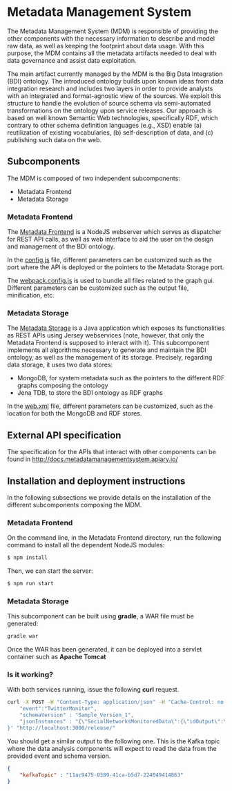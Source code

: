
# Metadata Management System
The Metadata Management System (MDM) is responsible of providing the other components with the necessary information to describe and model raw data, as well as keeping the footprint about data usage. With this purpose, the MDM contains all the metadata artifacts needed to deal with data governance and assist data exploitation.

The main artifact currently managed by the MDM is the Big Data Integration (BDI) ontology. The introduced ontology builds upon known ideas from data integration research and includes two layers in order to provide analysts with an integrated and format-agnostic view of the sources. We exploit this structure to handle the evolution of source schema via semi-automated transformations on the ontology upon service releases. Our approach is based on well known Semantic Web technologies, specifically RDF, which contrary to other schema definition languages (e.g., XSD) enable (a) reutilization of existing vocabularies, (b) self-description of data, and (c) publishing such data on the web.

## Subcomponents
The MDM is composed of two independent subcomponents:
- Metadata Frontend  
- Metadata Storage

### Metadata Frontend
The [Metadata Frontend][mdm_frontend] is a NodeJS webserver which serves as dispatcher for REST API calls, as well as web interface to aid the user on the design and management of the BDI ontology.

In the [config.js][config.properties.frontend] file, different parameters can be customized such as the port where the API is deployed or the pointers to the Metadata Storage port.

The [webpack.config.js][webpack.config.frontend] is used to bundle all files related to the graph gui. Different parameters can be customized such as the output file, minification, etc.

### Metadata Storage
The [Metadata Storage][mdm_storage] is a Java application which exposes its functionalities as REST APIs using Jersey webservices (note, however, that only the Metadata Frontend is supposed to interact with it). This subcomponent implements all algorithms necessary to generate and maintain the BDI ontology, as well as the management of its storage. Precisely, regarding data storage, it uses two data stores:
  - MongoDB, for system metadata such as the pointers to the different RDF graphs composing the ontology
  - Jena TDB, to store the BDI ontology as RDF graphs

In the [web.xml][config.properties.storage] file, different parameters can be customized, such as the location for both the MongoDB and RDF stores.

## External API specification
The specification for the APIs that interact with other components can be found in http://docs.metadatamanagementsystem.apiary.io/

## Installation and deployment instructions
In the following subsections we provide details on the installation of the different subcomponents composing the MDM.

### Metadata Frontend
On the command line, in the Metadata Frontend directory, run the following command to install all the dependent NodeJS modules:

```sh
$ npm install
```
Then, we can start the server:
```sh
$ npm run start
```

### Metadata Storage
This subcomponent can be built using **gradle**, a WAR file must be generated:
```sh
gradle war
```
Once the WAR has been generated, it can be deployed into a servlet container such as **Apache Tomcat**

### Is it working?
With both services running, issue the following **curl** request.
```sh
curl -X POST -H "Content-Type: application/json" -H "Cache-Control: no-cache" -H "Postman-Token: 2f1123ba-418a-f614-7659-6b59fd6d49d8" -d '{
	"event":"TwitterMonitor",
    "schemaVersion" : "Sample_Version_1",
    "jsonInstances" : "{\"SocialNetworksMonitoredData\":{\"idOutput\":\"12345\",\"confId\":\"67890\",\"searchTimeStamp\":\"2016-07-19 17:23:00.000\",\"numDataItems\":1,\"DataItems\":[{\"idItem\":\"6253282\",\"timeStamp\":\"2016-05-25 20:03\",\"message\":\"Game on. Big ten network in 10 mins. Hoop for water. Flint we got ya back\",\"author\":\"@SnoopDogg\",\"link\":\"https:\/\/twitter.com\/SnoopDogg\/status\/734894106967703552\"}]}}"
}' "http://localhost:3000/release/"
```
You should get a similar output to the following one. This is the Kafka topic where the data analysis components will expect to read the data from the provided event and schema version.
```json
{
    "kafkaTopic" : "11ac9475-0389-41ca-b5d7-224049414863"
}
```

   [mdm_frontend]: <https://github.com/supersede-project/big_data/tree/master/data_management/MetadataManagementSystem/MetadataFrontend>
   [mdm_storage]: <https://github.com/supersede-project/big_data/tree/master/data_management/MetadataManagementSystem/MetadataStorage>
   [config.properties.frontend]: <https://github.com/supersede-project/big_data/blob/master/data_management/MetadataManagementSystem/MetadataFrontend/config.js>
   [config.properties.storage]: <https://github.com/supersede-project/big_data/blob/master/data_management/MetadataManagementSystem/MetadataStorage/src/main/webapp/WEB-INF/web.xml>
   [forever]: <https://github.com/foreverjs/forever>
   [webpack.config.frontend]: <https://github.com/serginf/MDM/blob/webVowl/MetadataFrontend/webpack.config.js>
